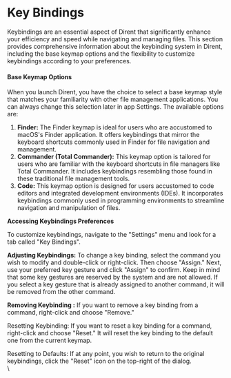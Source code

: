 # Key Bindings

Keybindings are an essential aspect of Dirent that significantly enhance your efficiency and speed while navigating and managing files. This section provides comprehensive information about the keybinding system in Dirent, including the base keymap options and the flexibility to customize keybindings according to your preferences.

#### Base Keymap Options

When you launch Dirent, you have the choice to select a base keymap style that matches your familiarity with other file management applications. You can always change this selection later in app Settings. The available options are:

1. **Finder:** The Finder keymap is ideal for users who are accustomed to macOS's Finder application. It offers keybindings that mirror the keyboard shortcuts commonly used in Finder for file navigation and management.
2. **Commander (Total Commander):** This keymap option is tailored for users who are familiar with the keyboard shortcuts in file managers like Total Commander. It includes keybindings resembling those found in these traditional file management tools.
3. **Code:** This keymap option is designed for users accustomed to code editors and integrated development environments (IDEs). It incorporates keybindings commonly used in programming environments to streamline navigation and manipulation of files.

**Accessing Keybindings Preferences**

To customize keybindings, navigate to the "Settings" menu and look for a tab called "Key Bindings".

**Adjusting Keybindings:** To change a key binding, select the command you wish to modify and double-click or right-click. Then choose "Assign." Next, use your preferred key gesture and click "Assign" to confirm. Keep in mind that some key gestures are reserved by the system and are not allowed. If you select a key gesture that is already assigned to another command, it will be removed from the other command.

**Removing Keybinding :** If you want to remove a key binding from a command, right-click and choose "Remove."

Resetting Keybinding: If you want to reset a key binding for a command, right-click and choose "Reset." It will reset the key binding to the default one from the current keymap.

Resetting to Defaults: If at any point, you wish to return to the original keybindings, click the "Reset" icon on the top-right of the dialog.\
\






